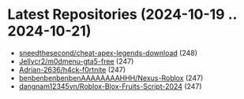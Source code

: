 # Latest Repositories (2024-10-19 .. 2024-10-21)

- [sneedthesecond/cheat-apex-legends-download](https://github.com/sneedthesecond/cheat-apex-legends-download) (248)
- [Jellycr2/m0dmenu-gta5-free](https://github.com/Jellycr2/m0dmenu-gta5-free) (247)
- [Adrian-2636/h4ck-f0rtnite](https://github.com/Adrian-2636/h4ck-f0rtnite) (247)
- [benbenbenbenbenAAAAAAAAHHH/Nexus-Roblox](https://github.com/benbenbenbenbenAAAAAAAAHHH/Nexus-Roblox) (247)
- [dangnam12345vn/Roblox-Blox-Fruits-Script-2024](https://github.com/dangnam12345vn/Roblox-Blox-Fruits-Script-2024) (247)
